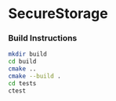 # SecureStorage

### Build Instructions

```bash
mkdir build
cd build
cmake .. 
cmake --build .
cd tests
ctest

```